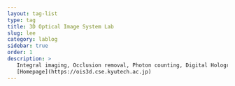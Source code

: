 ```yaml
---
layout: tag-list
type: tag
title: 3D Optical Image System Lab
slug: lee
category: lablog
sidebar: true
order: 1
description: >
   Integral imaging, Occlusion removal, Photon counting, Digital Holographic Microscopy<br/>
   [Homepage](https://ois3d.cse.kyutech.ac.jp)
---
```

